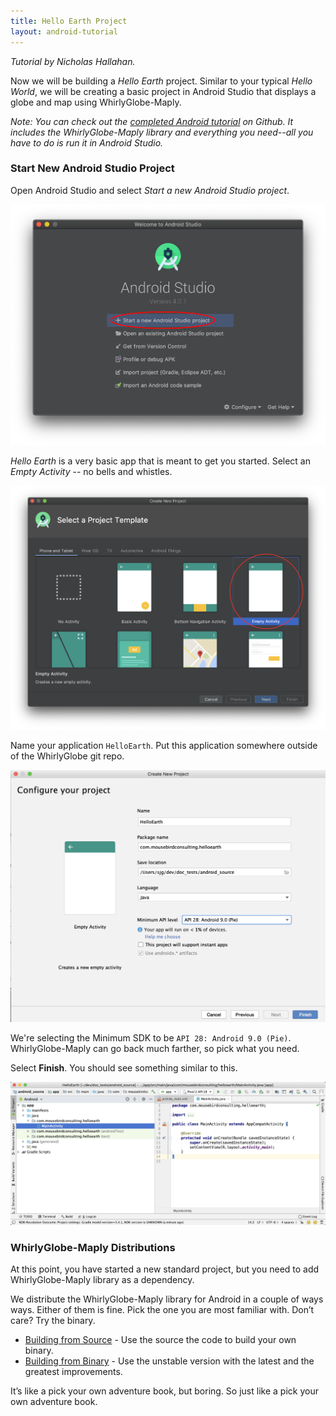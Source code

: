 ```yaml
---
title: Hello Earth Project
layout: android-tutorial
---
```


*Tutorial by Nicholas Hallahan.*

Now we will be building a _Hello Earth_ project. Similar to your typical _Hello World_, we will be creating a basic project in Android Studio that displays a globe and map using WhirlyGlobe-Maply.

_Note: You can check out the [completed Android tutorial](https://github.com/mousebird/AndroidTutorialProject) on Github. It includes the WhirlyGlobe-Maply library and everything you need--all you have to do is run it in Android Studio._

### Start New Android Studio Project

Open Android Studio and select _Start a new Android Studio project_.

![Start New Android Studio Project](resources/start-new-android-studio-project.png)

_Hello Earth_ is a very basic app that is meant to get you started. Select an _Empty Activity_ -- no bells and whistles.

![Empty Activity](resources/empty-activity.png)

Name your application `HelloEarth`. Put this application somewhere outside of the WhirlyGlobe git repo.

![Configure New Project](resources/android-studio-configure-new-project.png)

We're selecting the Minimum SDK to be `API 28: Android 9.0 (Pie)`.   WhirlyGlobe-Maply can go back much farther, so pick what you need.

Select __Finish__.  You should see something similar to this.

![Overview of New Project](resources/android-studio-activity-overview.png)

### WhirlyGlobe-Maply Distributions

At this point, you have started a new standard project, but you need to add WhirlyGlobe-Maply library as a dependency. 

We distribute the WhirlyGlobe-Maply library for Android in a couple of ways ways. Either of them is fine.  Pick the one you are most familiar with.  Don’t care?  Try the binary.

* [Building from Source](building-from-source.html) - Use the source the code to build your own binary.
* [Building from Binary](building-from-binary.html) - Use the unstable version with the latest and the greatest improvements.

It’s like a pick your own adventure book, but boring.  So just like a pick your own adventure book.
